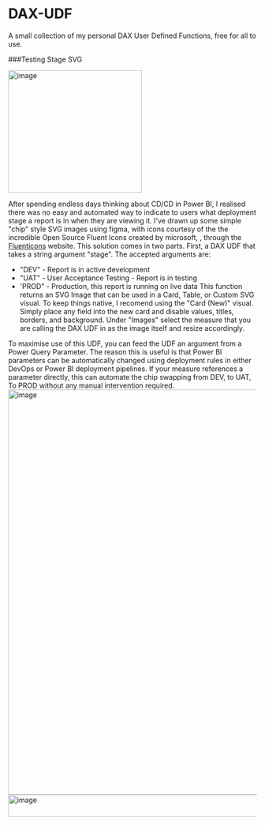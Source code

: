 # DAX-UDF
A small collection of my personal DAX User Defined Functions, free for all to use.

###Testing Stage SVG

<img width="271" height="248" alt="image" src="https://github.com/user-attachments/assets/33b84990-d1a9-4e08-99b0-ce8ef27b0a2a" />

After spending endless days thinking about CD/CD in Power BI, I realised there was no easy and automated way to indicate to users what deployment stage a report is in when they are viewing it. I've drawn up some simple "chip" style SVG images using figma, with icons courtesy of the the incredible Open Source Fluent Icons created by microsoft, , through the [Fluenticons](https://fluenticons.co/) website. This solution comes in two parts. First, a DAX UDF that takes a string argument "stage". The accepted arguments are:
* "DEV" - Report is in active development
* "UAT" - User Acceptance Testing - Report is in testing
* 'PROD" - Production, this report is running on live data
This function returns an SVG Image that can be used in a Card, Table, or Custom SVG visual. To keep things native, I recomend using the "Card (New)" visual. Simply place any field into the new card and disable values, titles, borders, and background. Under "Images" select the measure that you are calling the DAX UDF in as the image itself and resize accordingly.

To maximise use of this UDF, you can feed the UDF an argument from a Power Query Parameter. The reason this is useful is that Power BI parameters can be automatically changed using deployment rules in either DevOps or Power BI deployment pipelines. If your measure references a parameter directly, this can automate the chip swapping from DEV, to UAT, To PROD without any manual intervention required.
<img width="754" height="821" alt="image" src="https://github.com/user-attachments/assets/1298beb9-d16b-4ebd-b321-7d2a46b2f945" />
<img width="846" height="45" alt="image" src="https://github.com/user-attachments/assets/5c7f1cf5-9294-4c61-ab15-ca7d095bc781" />
